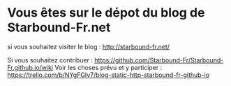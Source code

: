 # Vous êtes sur le dépot du blog de Starbound-Fr.net
si vous souhaitez visiter le blog : http://starbound-fr.net/

Si vous souhaitez contribuer : <https://github.com/Starbound-Fr/Starbound-Fr.github.io/wiki>
Voir les choses prévu et y participer : <https://trello.com/b/NYgFGIv7/blog-static-http-starbound-fr-github-io>
